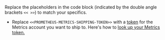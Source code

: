Replace the placeholders in the code block (indicated by the double angle brackets `<< >>`) to match your specifics.

* Replace `<<PROMETHEUS-METRICS-SHIPPING-TOKEN>>` with a [token](https://app.logz.io/#/dashboard/settings/manage-accounts) for the Metrics account you want to ship to. Here's how to [look up your Metrics token.](https://docs.logz.io/user-guide/accounts/finding-your-metrics-account-token/)

